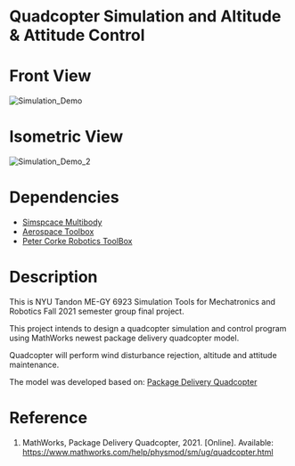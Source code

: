 # Quadcopter Simulation and Altitude & Attitude Control

# Front View
![Simulation_Demo](https://user-images.githubusercontent.com/92595395/147132161-257b4cb8-b9d6-430d-8325-4190c30aab6e.gif)

# Isometric View
![Simulation_Demo_2](https://user-images.githubusercontent.com/92595395/147133475-f8a151f9-110c-498f-ae2c-356178787758.gif)


# Dependencies
* [Simspcace Multibody](https://www.mathworks.com/products/simscape-multibody.html)   
* [Aerospace Toolbox](https://www.mathworks.com/products/aerospace-toolbox.html)
* [Peter Corke Robotics ToolBox](https://www.mathworks.com/products/aerospace-toolbox.html)

# Description
This is NYU Tandon ME-GY 6923 Simulation Tools for Mechatronics and Robotics Fall 2021 semester group final project.  

This project intends to design a quadcopter simulation and control program using MathWorks newest package delivery quadcopter model.  

Quadcopter will perform wind disturbance rejection, altitude and attitude maintenance.    

The model was developed based on:  [Package Delivery Quadcopter](https://www.mathworks.com/help/physmod/sm/ug/quadcopter.html)




# Reference
1. MathWorks, Package Delivery Quadcopter, 2021. [Online]. Available: https://www.mathworks.com/help/physmod/sm/ug/quadcopter.html

